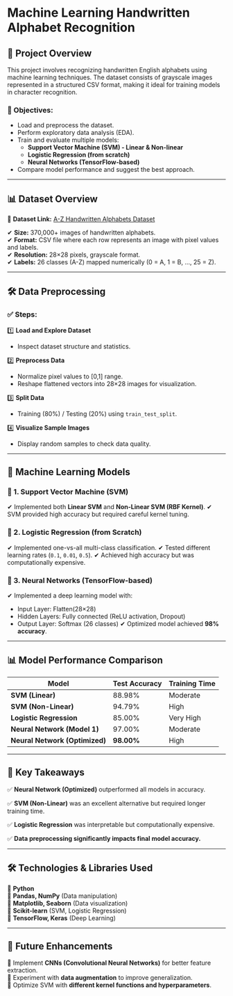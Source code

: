 # Machine Learning Handwritten Alphabet Recognition

## 📖 Project Overview
This project involves recognizing handwritten English alphabets using machine learning techniques. The dataset consists of grayscale images represented in a structured CSV format, making it ideal for training models in character recognition.

### 🎯 Objectives:
- Load and preprocess the dataset.
- Perform exploratory data analysis (EDA).
- Train and evaluate multiple models:
  - **Support Vector Machine (SVM) - Linear & Non-linear**
  - **Logistic Regression (from scratch)**
  - **Neural Networks (TensorFlow-based)**
- Compare model performance and suggest the best approach.

---

## 📊 Dataset Overview
🔗 **Dataset Link:** [A-Z Handwritten Alphabets Dataset](https://www.kaggle.com/datasets/sachinpatel21/az-handwritten-alphabets-in-csv-format)

✔ **Size:** 370,000+ images of handwritten alphabets.  
✔ **Format:** CSV file where each row represents an image with pixel values and labels.  
✔ **Resolution:** 28×28 pixels, grayscale format.  
✔ **Labels:** 26 classes (A-Z) mapped numerically (0 = A, 1 = B, ..., 25 = Z).  

---

## 🛠 Data Preprocessing
### ✅ Steps:

1️⃣ **Load and Explore Dataset**
   - Inspect dataset structure and statistics.
   
2️⃣ **Preprocess Data**
   - Normalize pixel values to [0,1] range.
   - Reshape flattened vectors into 28×28 images for visualization.
   
3️⃣ **Split Data**
   - Training (80%) / Testing (20%) using `train_test_split`.
   
4️⃣ **Visualize Sample Images**
   - Display random samples to check data quality.

---

## 🤖 Machine Learning Models
### 📌 1. **Support Vector Machine (SVM)**
✔ Implemented both **Linear SVM** and **Non-Linear SVM (RBF Kernel)**.
✔ SVM provided high accuracy but required careful kernel tuning.

### 📌 2. **Logistic Regression (from Scratch)**
✔ Implemented one-vs-all multi-class classification.
✔ Tested different learning rates (`0.1`, `0.01`, `0.5`).
✔ Achieved high accuracy but was computationally expensive.

### 📌 3. **Neural Networks (TensorFlow-based)**
✔ Implemented a deep learning model with:
   - Input Layer: Flatten(28×28)
   - Hidden Layers: Fully connected (ReLU activation, Dropout)
   - Output Layer: Softmax (26 classes)
✔ Optimized model achieved **98% accuracy**.

---

## 📊 Model Performance Comparison
| Model                | Test Accuracy | Training Time |
|----------------------|--------------|--------------|
| **SVM (Linear)**    | 88.98%       | Moderate    |
| **SVM (Non-Linear)**| 94.79%       | High        |
| **Logistic Regression** | 85.00% | Very High   |
| **Neural Network (Model 1)** | 97.00% | Moderate |
| **Neural Network (Optimized)** | **98.00%** | High |

---

## 🚀 Key Takeaways
✅ **Neural Network (Optimized)** outperformed all models in accuracy.  

✅ **SVM (Non-Linear)** was an excellent alternative but required longer training time.  

✅ **Logistic Regression** was interpretable but computationally expensive.  

✅ **Data preprocessing significantly impacts final model accuracy.**  

---

## 🛠 Technologies & Libraries Used
🔹 **Python**  
🔹 **Pandas, NumPy** (Data manipulation)  
🔹 **Matplotlib, Seaborn** (Data visualization)  
🔹 **Scikit-learn** (SVM, Logistic Regression)  
🔹 **TensorFlow, Keras** (Deep Learning)  

---

## 🔮 Future Enhancements
🔹 Implement **CNNs (Convolutional Neural Networks)** for better feature extraction.  
🔹 Experiment with **data augmentation** to improve generalization.  
🔹 Optimize SVM with **different kernel functions and hyperparameters**.  

